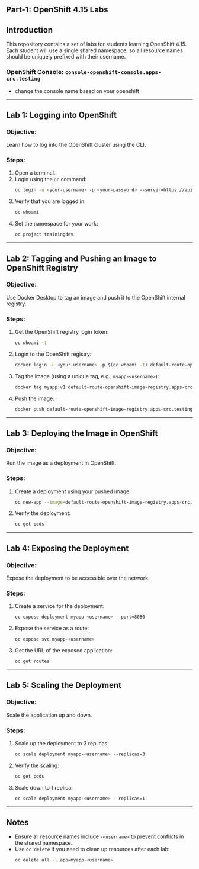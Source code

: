 ## Part-1: OpenShift 4.15 Labs 

## Introduction
This repository contains a set of labs for students learning OpenShift 4.15. Each student will use a single shared namespace, so all resource names should be uniquely prefixed with their username.

### OpenShift Console: `console-openshift-console.apps-crc.testing`
- change the console name based on your openshift

---

## Lab 1: Logging into OpenShift
### Objective:
Learn how to log into the OpenShift cluster using the CLI.

### Steps:
1. Open a terminal.
2. Login using the `oc` command:
   ```sh
   oc login -u <your-username> -p <your-password> --server=https://api.crc.testing:6443
   ```
3. Verify that you are logged in:
   ```sh
   oc whoami
   ```
4. Set the namespace for your work:
   ```sh
   oc project trainingdev
   ```

---

## Lab 2: Tagging and Pushing an Image to OpenShift Registry
### Objective:
Use Docker Desktop to tag an image and push it to the OpenShift internal registry.

### Steps:
1. Get the OpenShift registry login token:
   ```sh
   oc whoami -t
   ```
2. Login to the OpenShift registry:
   ```sh
   docker login -u <your-username> -p $(oc whoami -t) default-route-openshift-image-registry.apps-crc.testing
   ```
3. Tag the image (using a unique tag, e.g., `myapp-<username>`):
   ```sh
   docker tag myapp:v1 default-route-openshift-image-registry.apps-crc.testing/trainingdev/myapp-<username>:v1
   ```
4. Push the image:
   ```sh
   docker push default-route-openshift-image-registry.apps-crc.testing/trainingdev/myapp-<username>:v1
   ```

---

## Lab 3: Deploying the Image in OpenShift
### Objective:
Run the image as a deployment in OpenShift.

### Steps:
1. Create a deployment using your pushed image:
   ```sh
   oc new-app --image=default-route-openshift-image-registry.apps-crc.testing/trainingdev/myapp-<username>:v1 --name=myapp-<username>
   ```
2. Verify the deployment:
   ```sh
   oc get pods
   ```

---

## Lab 4: Exposing the Deployment
### Objective:
Expose the deployment to be accessible over the network.

### Steps:
1. Create a service for the deployment:
   ```sh
   oc expose deployment myapp-<username> --port=8080
   ```
2. Expose the service as a route:
   ```sh
   oc expose svc myapp-<username>
   ```
3. Get the URL of the exposed application:
   ```sh
   oc get routes
   ```

---

## Lab 5: Scaling the Deployment
### Objective:
Scale the application up and down.

### Steps:
1. Scale up the deployment to 3 replicas:
   ```sh
   oc scale deployment myapp-<username> --replicas=3
   ```
2. Verify the scaling:
   ```sh
   oc get pods
   ```
3. Scale down to 1 replica:
   ```sh
   oc scale deployment myapp-<username> --replicas=1
   ```

---

## Notes
- Ensure all resource names include `-<username>` to prevent conflicts in the shared namespace.
- Use `oc delete` if you need to clean up resources after each lab:
  ```sh
  oc delete all -l app=myapp-<username>
  

